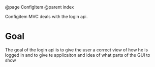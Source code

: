 @page ConfigItem
@parent index
<!--
Copyright 2014 Frank Breedijk

Licensed under the Apache License, Version 2.0 (the "License");
you may not use this file except in compliance with the License.
You may obtain a copy of the License at

http://www.apache.org/licenses/LICENSE-2.0

Unless required by applicable law or agreed to in writing, software
distributed under the License is distributed on an "AS IS" BASIS,
WITHOUT WARRANTIES OR CONDITIONS OF ANY KIND, either express or implied.
See the License for the specific language governing permissions and
limitations under the License.
*/
-->

Configitem MVC deals with the login api.

Goal
====
The goal of the login api is to give the user a correct view of how he is 
logged in and to give te applicaiton and idea of what parts of the GUI to show

